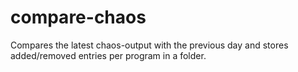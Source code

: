 # compare-chaos
Compares the latest chaos-output with the previous day and stores added/removed entries per program in a folder.
